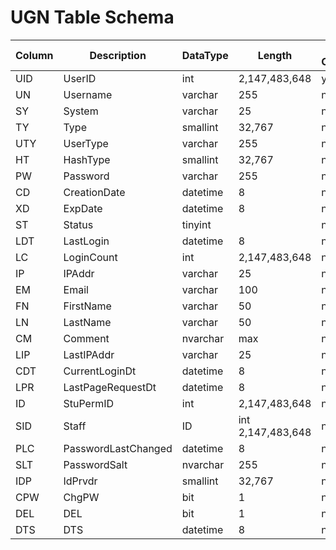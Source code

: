 # UGN Table Schema

| Column | Description         | DataType | Length            | Unique Constraint |
| ------ | ------------------- | -------- | ----------------- | ----------------- |
| UID    | UserID              | int      | 2,147,483,648     | yes               |
| UN     | Username            | varchar  | 255               | no                |
| SY     | System              | varchar  | 25                | no                |
| TY     | Type                | smallint | 32,767            | no                |
| UTY    | UserType            | varchar  | 255               | no                |
| HT     | HashType            | smallint | 32,767            | no                |
| PW     | Password            | varchar  | 255               | no                |
| CD     | CreationDate        | datetime | 8                 | no                |
| XD     | ExpDate             | datetime | 8                 | no                |
| ST     | Status              | tinyint  |                   | no                |
| LDT    | LastLogin           | datetime | 8                 | no                |
| LC     | LoginCount          | int      | 2,147,483,648     | no                |
| IP     | IPAddr              | varchar  | 25                | no                |
| EM     | Email               | varchar  | 100               | no                |
| FN     | FirstName           | varchar  | 50                | no                |
| LN     | LastName            | varchar  | 50                | no                |
| CM     | Comment             | nvarchar | max               | no                |
| LIP    | LastIPAddr          | varchar  | 25                | no                |
| CDT    | CurrentLoginDt      | datetime | 8                 | no                |
| LPR    | LastPageRequestDt   | datetime | 8                 | no                |
| ID     | StuPermID           | int      | 2,147,483,648     | no                |
| SID    | Staff               | ID       | int	2,147,483,648 | no                |
| PLC    | PasswordLastChanged | datetime | 8                 | no                |
| SLT    | PasswordSalt        | nvarchar | 255               | no                |
| IDP    | IdPrvdr             | smallint | 32,767            | no                |
| CPW    | ChgPW               | bit      | 1                 | no                |
| DEL    | DEL                 | bit      | 1                 | no                |
| DTS    | DTS                 | datetime | 8                 | no                |